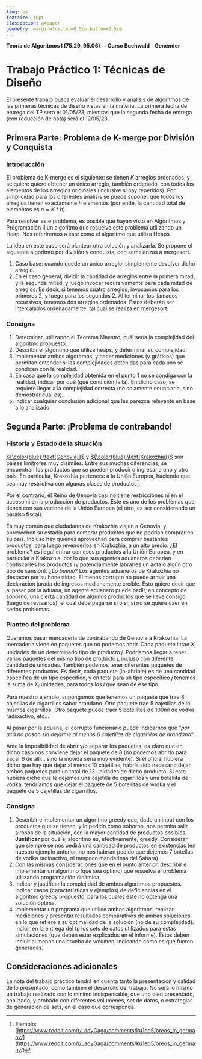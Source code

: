 ```yaml
---
lang: es
fontsize: 10pt
classoption: a4paper
geometry: margin=1cm,top=0.5cm,bottom=0.5cm
...
```


**Teoría de Algoritmos I (75.29, 95.06) -- Curso Buchwald - Genender**

# Trabajo Práctico 1: Técnicas de Diseño

El presente trabajo busca evaluar el desarrollo y análisis de algoritmos de las primeras
técnicas de diseño vistas en la materia. La primera fecha de entrega del TP será el 
01/05/23, mientras que la segunda fecha de entrega (con reducción de nota) será el 12/05/23.

## Primera Parte: Problema de K-merge por División y Conquista

### Introducción

El problema de K-merge es el siguiente: se tienen $K$ arreglos ordenados,
y se quiere quiere obtener un único arreglo, también ordenado, con todos los
elementos de los arreglos originales (inclusive si hay repetidos). Por simplicidad
para los diferentes análisis se puede suponer que todos los arreglos tienen
exactamente $h$ elementos (por ende, la cantidad total de elementos es $n = K * h$).

Para resolver este problema, es posible que hayan visto en Algoritmos y Programación II
un algoritmo que resuelve este problema utilizando un Heap. Nos referiremos a este como
el algoritmo que utiliza Heaps.

La idea en este caso será plantear otra solución y analizarla. 
Se propone el siguiente algoritmo por división y conquista, con semejanzas a mergesort. 

1. Caso base: cuando quede un único arreglo, simplemente devolver dicho arreglo. 
2. En el caso general, dividir la cantidad de arreglos entre la primera mitad, y la segunda mitad,
y luego invocar recursivamente para cada mitad de arreglos. Es decir, si tenemos cuatro
arreglos, invocamos para los primeros 2, y luego para los segundos 2. Al terminar los llamados
recursivos, tenemos dos arreglos ordenados. Estos deberán ser intercalados ordenadamente, tal
cual se realiza en mergesort. 


### Consigna

1. Determinar, utilizando el Teorema Maestro, cuál sería la complejidad del algoritmo propuesto. 
2. Describir el algoritmo que utiliza heaps, y determinar su complejidad. 
3. Implementar ambos algoritmos, y hacer mediciones (y gráficos) que permitan entender si las complejidades obtenidas para cada uno se condicen con la realidad. 
4. En caso que la complejidad obtenida en el punto 1 no se condiga con la realidad, indicar por qué (qué condición falla). En dicho caso, se requiere llegar a la complejidad correcta (no solamente enunciarla, sino demostrar cuál es).
5. Indicar cualquier conclusión adicional que les parezca relevante en base a lo analizado. 

## Segunda Parte: ¡Problema de contrabando!

### Historia y Estado de la situación


[${\color{blue} \text{Genovia}}$](https://es.wikipedia.org/wiki/The_Princess_Diaries) y [${\color{blue} \text{Krakozhia}}$](https://es.wikipedia.org/wiki/La_terminal_(pel%C3%ADcula_de_2004)) son países limítrofes muy disímiles. Entre sus muchas diferencias, 
se encuentran los productos que se pueden producir o ingresar a uno y otro país. En particular, 
Krakozhia pertenece a la Unión Europea, haciendo que sea muy restrictiva con algunas 
clases de productos[^1].

Por el contrario, el Reino de Genovia casi no tiene restricciones ni en el acceso ni en la 
producción de productos. Este es uno de los problemas que tienen con sus vecinos de la Unión
Europea (el otro, es ser considerando un paraíso fiscal).

Es muy común que ciudadanos de Krakozhia viajen a Genovia, y aprovechen su estadía para comprar
productos que no podrían comprar en su país. Incluso hay quienes aprovechan para comprar bastantes productos,
para luego revenderlos en Krakozhia, a un alto precio. ¿El problema? es ilegal entrar con
esos productos a la Unión Europea, y en particular a Krakozhia, por lo que sus agentes aduaneros 
deberían confiscarles los productos (y potencialmente labrarles un acta o algún otro tipo de sansión). 
¿Lo _bueno_? Los agentes aduaneros de Krakozhia no destacan por su honestidad. El menos corrupto no
puede armar una declaración jurada de ingresos medianamente creíble. Esto quiere decir que al pasar
por la aduana, un agente aduanero puede pedir, en concepto de soborno, una cierta cantidad de algunos
productos que se lleve consigo (luego de revisarlos), el cual debe pagarse sí o sí, si no se quiere caer
en serios problemas. 

### Planteo del problema

Queremos pasar mercadería de contrabando de Genovia a Krakozhia. La mercadería viene en paquetes 
que no podemos abrir. Cada paquete $i$ trae $X_i$ unidades de un determinado tipo de producto $j$. 
Podríamos llegar a tener varios paquetes del mismo tipo de producto $j$, incluso con diferente cantidad de unidades.
También podemos tener diferentes paquetes de diferentes productos. Es decir, cada paquete 
(in-abrible) es de una cantidad específica de un tipo específico, y en total para un tipo 
específico $j$ tenemos la suma de $X_i$ unidades, para todos los $i$ que sean de ese tipo. 

Para nuestro ejemplo, supongamos que tenemos un paquete que trae 8 cajetillas de cigarrillos 
sabor arándano. Otro paquete trae 5 cajetillas de lo mismos cigarrillos. Otro paquete 
puede traer 5 botellitas de 100ml de vodka radioactivo, etc... 

Al pasar por la aduana, el corrupto funcionario puede indicarnos que _"por acá no pasan 
sin dejarme al menos 6 cajetillas de cigarrillos de arándano"_. 

Ante la imposibilidad de abrir y/o separar los paquetes, es claro que en dicho caso nos conviene dejar
el paquete de 8 (no podemos abrirlo para sacar 6 de allí... sino la movida sería muy evidente).
Si el oficial hubiera dicho que hay que dejar al menos 10 cajetillas, habría 
sido necesario dejar ambos paquetes para un total de 13 unidades de dicho producto. 
Si este hubiera dicho que le dejemos una cajetilla de cigarrillos y una botellita de vodka,
tendríamos que dejar el paquete de 5 botellitas de vodka y el paquete de 5 cajetillas de 
cigarrillos.

### Consigna

1. Describir e implementar un algoritmo greedy que, dado un input con los productos 
que se tienen, y lo pedido como soborno, nos permita salir airosos de la situación, 
con la mayor cantidad de productos posibles. **Justificar** por qué el algoritmo es,
efectivamente, greedy. Considerar que siempre se nos pedirá una cantidad de productos 
en existencias (en nuestro ejemplo anterior, no nos habrían pedido que dejemos 7 
botellas de vodka radioactivo, ni tampoco mandarinas del Sahara). 
2. Con las mismas consideraciones que en el punto anterior, describir e implementar 
un algoritmo (que sea óptimo) que resuelva el problema utilizando programación dinámica. 
3. Indicar y justificar la complejidad de ambos algoritmos propuestos. Indicar casos 
(características y ejemplos) de deficiencias en el algoritmo greedy propuesto, para los cuales
este no obtenga una solución óptima. 
4. Implementar un programa que utilice ambos algoritmos, realizar mediciones y presentar 
resultados comparativos de ambas soluciones, en lo que refiere a su optimalidad de la solución (no de 
su complejidad). Incluir en la entrega del tp los sets de datos utilizados para estas 
simulaciones (que deben estar explicados en el informe). Estos deben incluir al menos una
prueba de volumen, indicando cómo es que fueron generadas. 


## Consideraciones adicionales

La nota del trabajo práctico tendrá en cuenta tanto la presentación y calidad de lo presentado, 
como también el desarrollo del trabajo. No será lo mismo un trabajo realizado con lo mínimo
indispensable, que uno bien presentado, analizado, y probado con diferentes volúmenes, set de 
datos, o estrategias de generación de sets, en el caso que corresponda. 



[^1]: Ejemplo: [https://www.reddit.com/r/LadyGaga/comments/ku1ed5/oreos_in_germany/](https://www.reddit.com/r/LadyGaga/comments/ku1ed5/oreos_in_germany/)

